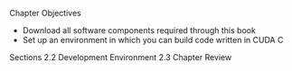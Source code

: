 Chapter Objectives

* Download all software components required through this book
* Set up an environment in which you can build code written in CUDA C


Sections
2.2 Development Environment
2.3 Chapter Review
